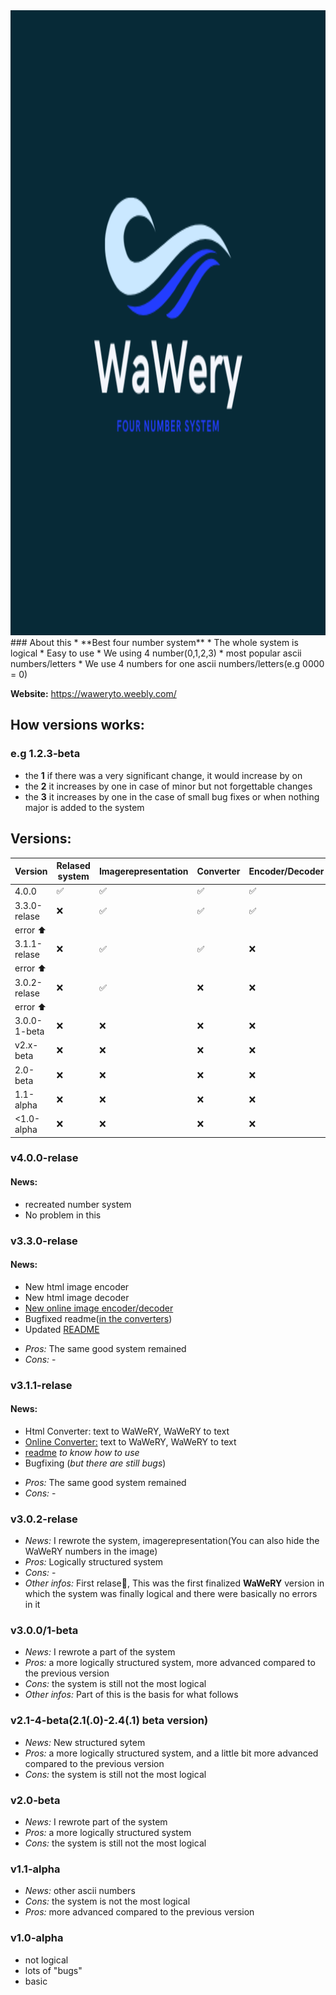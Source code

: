 <!-- Title: -->
  <a href="https://github.com/WaWeNoel/">
    <img src="https://raw.githubusercontent.com/WaWeNoel/WaWeRY-four-number-system/main/images/wawery_logo.png" height="1000">
  </a>
 ### About this
* **Best four number system**
* The whole system is logical
* Easy to use
* We using 4 number(0,1,2,3)
* most popular ascii numbers/letters
* We use 4 numbers for one ascii numbers/letters(e.g 0000 = 0)

**Website:** https://waweryto.weebly.com/

## How versions works:
### e.g 1.2.3-beta 
* the **1** if there was a very significant change, it would increase by on
* the **2** it increases by one in case of minor but not forgettable changes
* the **3** it increases by one in the case of small bug fixes or when nothing major is added to the system

## Versions:
|   Version   |   Relased system   | Imagerepresentation |      Converter     | Encoder/Decoder    |
| ----------- | ------------------ | ------------------- | ------------------ | ------------------ |
| 4.0.0       | :white_check_mark: |  :white_check_mark: | :white_check_mark: | :white_check_mark: |
| 3.3.0-relase| :x:                |  :white_check_mark: | :white_check_mark: | :white_check_mark: |
| error  ⬆️                                                                                        |
| 3.1.1-relase| :x:                |  :white_check_mark: | :white_check_mark: |        :x:         |
| error  ⬆️                                                                                        |
| 3.0.2-relase| :x:                |  :white_check_mark: |         :x:        |        :x:         |
| error  ⬆️                                                                                        |
| 3.0.0-1-beta| :x:                |        :x:          |         :x:        |        :x:         |
| v2.x-beta   |        :x:         |        :x:          |         :x:        |        :x:         |
| 2.0-beta    |        :x:         |        :x:          |         :x:        |        :x:         |
| 1.1-alpha   |        :x:         |        :x:          |         :x:        |        :x:         |
| <1.0-alpha  |        :x:         |        :x:          |         :x:        |        :x:         |
### v4.0.0-relase
#### News:
- recreated number system
- No problem in this
### v3.3.0-relase
#### News:
- New html image encoder
- New html image decoder
- [New online image encoder/decoder](https://waweryto.weebly.com/)
- Bugfixed readme([in the converters](https://github.com/WaWeNoel/WaWeRY-four-number-system/tree/main/converter))
- Updated [README](https://github.com/WaWeNoel/WaWeRY-four-number-system/blob/main/README.md)
* *Pros:* The same good system remained
* *Cons:* -
### v3.1.1-relase
#### News:
- Html Converter: text to WaWeRY, WaWeRY to text
- [Online Converter:](https://waweryto.weebly.com/) text to WaWeRY, WaWeRY to text
- [readme](https://github.com/WaWeNoel/WaWeRY-four-number-system/blob/main/converter/readme.md) _to know how to use_
- Bugfixing (_but there are still bugs_)
* *Pros:* The same good system remained
* *Cons:* -
### v3.0.2-relase
* *News:* I rewrote the system, imagerepresentation(You can also hide the WaWeRY numbers in the image)
* *Pros:* Logically structured system
* *Cons:* -
* *Other infos:* First relase🥳, This was the first finalized **WaWeRY** version in which the system was finally logical and there were basically no errors in it
### v3.0.0/1-beta
* *News:* I rewrote a part of the system
* *Pros:* a more logically structured system, more advanced compared to the previous version
* *Cons:* the system is still not the most logical
* *Other infos:* Part of this is the basis for what follows
### v2.1-4-beta(2.1(.0)-2.4(.1) beta version)
* *News:* New structured sytem
* *Pros:* a more logically structured system, and a little bit more advanced compared to the previous version
* *Cons:* the system is still not the most logical
### v2.0-beta
* *News:* I rewrote part of the system
* *Pros:* a more logically structured system
* *Cons:* the system is still not the most logical
### v1.1-alpha
* *News:* other ascii numbers
* *Cons:* the system is not the most logical
* *Pros:* more advanced compared to the previous version
### v1.0-alpha
* not logical
* lots of "bugs"
* basic
